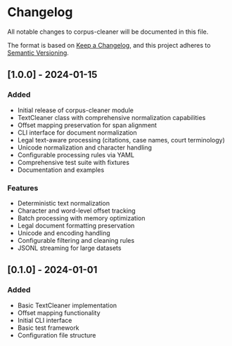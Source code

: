 # Changelog

All notable changes to corpus-cleaner will be documented in this file.

The format is based on [Keep a Changelog](https://keepachangelog.com/en/1.0.0/),
and this project adheres to [Semantic Versioning](https://semver.org/spec/v2.0.0.html).

## [1.0.0] - 2024-01-15

### Added
- Initial release of corpus-cleaner module
- TextCleaner class with comprehensive normalization capabilities
- Offset mapping preservation for span alignment
- CLI interface for document normalization
- Legal text-aware processing (citations, case names, court terminology)
- Unicode normalization and character handling
- Configurable processing rules via YAML
- Comprehensive test suite with fixtures
- Documentation and examples

### Features
- Deterministic text normalization
- Character and word-level offset tracking
- Batch processing with memory optimization
- Legal document formatting preservation
- Unicode and encoding handling
- Configurable filtering and cleaning rules
- JSONL streaming for large datasets

## [0.1.0] - 2024-01-01

### Added
- Basic TextCleaner implementation
- Offset mapping functionality
- Initial CLI interface
- Basic test framework
- Configuration file structure
